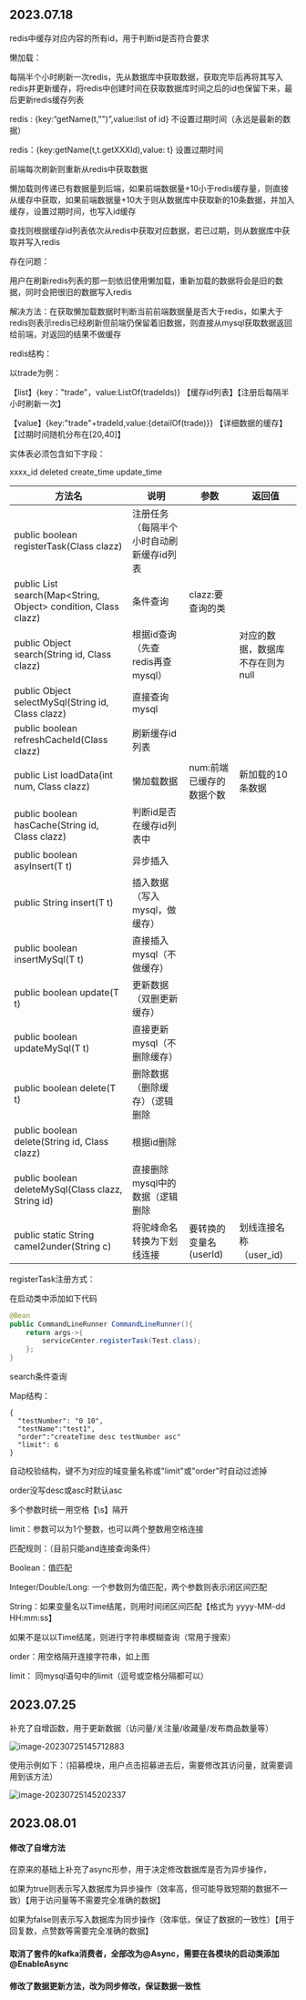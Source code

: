 ## 2023.07.18

redis中缓存对应内容的所有id，用于判断id是否符合要求

懒加载：

每隔半个小时刷新一次redis，先从数据库中获取数据，获取完毕后再将其写入redis并更新缓存，将redis中创建时间在获取数据库时间之后的id也保留下来，最后更新redis缓存列表

redis  : {key:“getName(t,"")”,value:list of id} 不设置过期时间（永远是最新的数据）

redis：{key:getName(t,t.getXXXId),value: t} 设置过期时间

前端每次刷新则重新从redis中获取数据

懒加载则传递已有数据量到后端，如果前端数据量+10小于redis缓存量，则直接从缓存中获取，如果前端数据量+10大于则从数据库中获取新的10条数据，并加入缓存，设置过期时间，也写入id缓存 

查找则根据缓存id列表依次从redis中获取对应数据，若已过期，则从数据库中获取并写入redis



存在问题：

用户在刷新redis列表的那一刻依旧使用懒加载，重新加载的数据将会是旧的数据，同时会把很旧的数据写入redis

解决方法：在获取懒加载数据时判断当前前端数据量是否大于redis，如果大于redis则表示redis已经刷新但前端仍保留着旧数据，则直接从mysql获取数据返回给前端，对返回的结果不做缓存



redis结构：

以trade为例：

【list】{key："trade"，value:ListOf(tradeIds)} 【缓存id列表】【注册后每隔半小时刷新一次】

【value】{key:"trade"+tradeId,value:{detailOf(trade)}}  【详细数据的缓存】【过期时间随机分布在[20,40]】

实体表必须包含如下字段：

xxxx_id 
deleted
create_time
update_time

| 方法名                                                       | 说明                                     | 参数                     | 返回值                           |
| ------------------------------------------------------------ | ---------------------------------------- | ------------------------ | -------------------------------- |
| public <T> boolean registerTask(Class<T> clazz)              | 注册任务（每隔半个小时自动刷新缓存id列表 |                          |                                  |
| public <T> List<T> search(Map<String, Object> condition, Class<T> clazz) | 条件查询                                 | clazz:要查询的类         |                                  |
| public <T> Object search(String id, Class<T> clazz)          | 根据id查询（先查redis再查mysql）         |                          | 对应的数据，数据库不存在则为null |
| public <T> Object selectMySql(String id, Class<T> clazz)     | 直接查询mysql                            |                          |                                  |
| public <T> boolean refreshCacheId(Class<T> clazz)            | 刷新缓存id列表                           |                          |                                  |
| public <T> List<T> loadData(int num, Class<T> clazz)         | 懒加载数据                               | num:前端已缓存的数据个数 | 新加载的10条数据                 |
| public <T> boolean hasCache(String id, Class<T> clazz)       | 判断id是否在缓存id列表中                 |                          |                                  |
| public <T> boolean asyInsert(T t)                            | 异步插入                                 |                          |                                  |
| public <T> String insert(T t)                                | 插入数据（写入mysql，做缓存）            |                          |                                  |
| public <T> boolean insertMySql(T t)                          | 直接插入mysql（不做缓存）                |                          |                                  |
| public <T> boolean update(T t)                               | 更新数据（双删更新缓存）                 |                          |                                  |
| public <T> boolean updateMySql(T t)                          | 直接更新mysql（不删除缓存）              |                          |                                  |
| public <T> boolean delete(T t)                               | 删除数据（删除缓存）（逻辑删除           |                          |                                  |
| public <T> boolean delete(String id, Class<T> clazz)         | 根据id删除                               |                          |                                  |
| public <T> boolean deleteMySql(Class<T> clazz, String id)    | 直接删除mysql中的数据（逻辑删除          |                          |                                  |
| public static String camel2under(String c)                   | 将驼峰命名转换为下划线连接               | 要转换的变量名(userId)   | 划线连接名称（user_id)           |



registerTask注册方式：

在启动类中添加如下代码

```java
@Bean
public CommandLineRunner CommandLineRunner(){
    return args->{
        serviceCenter.registerTask(Test.class);
    };
}
```

search条件查询

Map结构：

```
{
  "testNumber": "0 10",
  "testName":"test1",
  "order":"createTime desc testNumber asc"
  "limit": 6
}
```

自动校验结构，键不为对应的域变量名称或"limit"或"order"时自动过滤掉

order没写desc或asc时默认asc

多个参数时统一用空格【\s】隔开

limit：参数可以为1个整数，也可以两个整数用空格连接

匹配规则：（目前只能and连接查询条件）

Boolean：值匹配

Integer/Double/Long: 一个参数则为值匹配，两个参数则表示闭区间匹配

String：如果变量名以Time结尾，则用时间闭区间匹配【格式为 yyyy-MM-dd HH:mm:ss】

如果不是以以Time结尾，则进行字符串模糊查询（常用于搜索）

order：用空格隔开连接字符串，如上图

limit： 同mysql语句中的limit（逗号或空格分隔都可以）



## 2023.07.25

补充了自增函数，用于更新数据（访问量/关注量/收藏量/发布商品数量等）

![image-20230725145712883](E:\YY\yying\project\搞个项目\assets\image-20230725145712883.png)



使用示例如下：（招募模块，用户点击招募进去后，需要修改其访问量，就需要调用到该方法）

![image-20230725145202337](E:\YY\yying\project\搞个项目\assets\image-20230725145202337.png)



## 2023.08.01

#### 修改了自增方法

在原来的基础上补充了async形参，用于决定修改数据库是否为异步操作，

如果为true则表示写入数据库为异步操作（效率高，但可能导致短期的数据不一致）【用于访问量等不需要完全准确的数据】

如果为false则表示写入数据库为同步操作（效率低，保证了数据的一致性）【用于回复数，点赞数等需要完全准确的数据】



#### 取消了套件的kafka消费者，全部改为@Async，需要在各模块的启动类添加@EnableAsync



#### 修改了数据更新方法，改为同步修改，保证数据一致性
